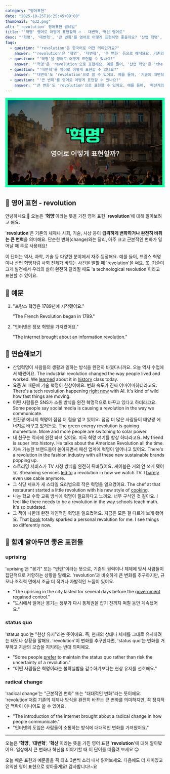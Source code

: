 ```yaml
---
category: "영어표현"
date: "2025-10-25T16:25:45+09:00"
thumbnail: "632.png"
alt: "'revolution' 영어표현 썸네일"
title: "'혁명' 영어로 어떻게 표현할까 🔥 - 대변혁, 혁신 영어로"
desc: "'혁명', '대변혁', '큰 변화'를 영어로 어떻게 표현하면 좋을까요? '산업 혁명', '기술의 대변혁', '패션계의 큰 변화' 등을 영어로 표현하는 법을 배워봅시다. 다양한 예문을 통해서 연습하고 본인의 표현으로 만들어 보세요."
faqs: 
  - question: "'revolution'은 한국어로 어떤 의미인가요?"
    answer: "'revolution'은 '혁명', '대변혁', '큰 변화' 등으로 해석돼요. 기존의 질서나 방식이 완전히 바뀌는 큰 변화를 뜻해요."
  - question: "'혁명'을 영어로 어떻게 표현할 수 있나요?"
    answer: "'혁명'은 'revolution'으로 표현해요. 예를 들어, '산업 혁명'은 'the Industrial Revolution'이라고 해요."
  - question: "'대변혁'을 영어로 어떻게 표현할 수 있나요?"
    answer: "'대변혁'도 'revolution'으로 쓸 수 있어요. 예를 들어, '기술의 대변혁'은 'a technological revolution'이라고 해요."
  - question: "'큰 변화'를 영어로 어떻게 표현할 수 있나요?"
    answer: "'큰 변화'도 'revolution'으로 표현할 수 있어요. 예를 들어, '패션계의 큰 변화'는 'a revolution in fashion'이라고 말해요."
---
```


!['revolution' 영어표현](./632.png)

## 🌟 영어 표현 - revolution

안녕하세요 👋 오늘은 '**혁명**'이라는 뜻을 가진 영어 표현 '**revolution**'에 대해 알아보려고 해요.

'**revolution**'은 기존의 체제나 사회, 기술, 사상 등이 **급격하게 변화하거나 완전히 바뀌는 큰 변혁**을 의미해요. 단순한 변화(change)와는 달리, 아주 크고 근본적인 변화가 일어날 때 주로 사용돼요!

이 단어는 역사, 과학, 기술 등 다양한 분야에서 자주 등장해요. 예를 들어, 프랑스 혁명이나 산업 혁명처럼 사회 전체가 바뀌는 사건을 말할 때 'revolution'을 써요. 또, 기술이 크게 발전해서 우리의 삶이 완전히 달라질 때도 'a technological revolution'이라고 표현할 수 있어요.

## 📖 예문

1. "프랑스 혁명은 1789년에 시작됐어요."

   "The French Revolution began in 1789."

2. "인터넷은 정보 혁명을 가져왔어요."

   "The internet brought about an information revolution."



## 💬 연습해보기

<ul data-interactive-list>

  <li data-interactive-item>
    <span data-toggler>산업혁명이 사람들의 생활과 일하는 방식을 완전히 바꿨다니까요. 오늘 역사 수업에서 배웠어요.</span>
    <span data-answer>The industrial revolution changed the way people lived and worked. We <a href="/blog/in-english/245.learn/">learned</a> about it in <a href="/blog/in-english/532.history/">history</a> class today.</span>
  </li>

  <li data-interactive-item>
    <span data-toggler>요즘 AI 때문에 기술 혁명이 한창이에요. 변화 속도가 진짜 어마어마하더라고요.</span>
    <span data-answer>There's a tech revolution happening <a href="/blog/in-english/525.right-now/">right now</a> with AI. It's kind of wild how fast things are moving.</span>
  </li>

  <li data-interactive-item>
    <span data-toggler>어떤 사람들은 SNS가 소통 방식을 완전 혁명적으로 바꾸고 있다고 하더라고요.</span>
    <span data-answer>Some people say social media is causing a revolution in the way we communicate.</span>
  </li>

  <li data-interactive-item>
    <span data-toggler>친환경 에너지 혁명이 점점 더 힘을 얻고 있어요. 점점 더 많은 사람들이 태양광 에너지로 바꾸고 있거든요.</span>
    <span data-answer>The green energy revolution is gaining momentum. More and more people are switching to solar power.</span>
  </li>

  <li data-interactive-item>
    <span data-toggler>내 친구는 역사에 완전 빠져 있어요. 미국 혁명 얘기를 항상 하더라고요.</span>
    <span data-answer>My friend is super into history. He talks about the American Revolution all the time.</span>
  </li>

  <li data-interactive-item>
    <span data-toggler>지속 가능한 브랜드들이 쏟아지면서 패션 업계에 혁명이 일어나고 있어요.</span>
    <span data-answer>There's a revolution in the fashion industry with all these new sustainable brands popping up.</span>
  </li>

  <li data-interactive-item>
    <span data-toggler>스트리밍 서비스가 TV 시청 방식을 완전히 뒤바꿨어요. 케이블은 거의 안 쓰게 됐어요.</span>
    <span data-answer>Streaming services <a href="/blog/vocab-1/004.lead-to/">led to</a> a revolution in how we watch TV. I <a href="/blog/in-english/078.barely/">barely</a> even use cable anymore.</span>
  </li>

  <li data-interactive-item>
    <span data-toggler>그 식당 셰프가 새 스타일 요리법으로 작은 혁명을 일으켰어요.</span>
    <span data-answer>The chef at that restaurant started a little revolution with his new style of <a href="/blog/in-english/461.cook/">cooking</a>.</span>
  </li>

  <li data-interactive-item>
    <span data-toggler>나는 학교 수학 교육 방식에 혁명이 필요하다고 느껴요. 너무 구식인 것 같아요.</span>
    <span data-answer>I feel like there needs to be a revolution in the way schools teach math. It's so outdated.</span>
  </li>

  <li data-interactive-item>
    <span data-toggler>그 책이 나한테 완전 개인적인 혁명을 일으켰어요. 지금은 모든 걸 다르게 보게 됐어요.</span>
    <span data-answer>That <a href="/blog/in-english/447.book/">book</a> totally sparked a personal revolution for me. I see things so differently now.</span>
  </li>

</ul>

## 🤝 함께 알아두면 좋은 표현들

### uprising

'uprising'은 "봉기" 또는 "반란"이라는 뜻으로, 기존의 권력이나 체제에 맞서 사람들이 집단적으로 저항하는 상황을 말해요. 'revolution'과 비슷하게 큰 변화를 추구하지만, 규모나 조직력 면에서 조금 더 작거나 자발적인 느낌이 있어요.

- "The uprising in the city lasted for several days before the [government](/blog/in-english/608.government/) regained control."
- "도시에서 일어난 봉기는 정부가 다시 통제권을 잡기 전까지 며칠 동안 계속됐어요."

### status quo

'status quo'는 "현상 유지"라는 뜻이에요. 즉, 현재의 상태나 체제를 그대로 유지하려는 태도나 상황을 말해요. 'revolution'이 변화를 추구한다면, 'status quo'는 변화를 거부하고 지금의 모습을 지키려는 반대 의미예요.

- "Some people [prefer](/blog/in-english/191.prefer/) to maintain the status quo rather than risk the uncertainty of a revolution."
- "어떤 사람들은 혁명이라는 불확실함을 감수하기보다는 현상 유지를 선호해요."

### radical change

'radical change'는 "근본적인 변화" 또는 "대대적인 변화"라는 뜻이에요. 'revolution'처럼 기존의 체제나 방식을 완전히 바꾸는 큰 변화를 의미하지만, 꼭 정치적인 맥락이 아니어도 쓸 수 있어요.

- "The introduction of the internet brought about a radical change in how people communicate."
- "인터넷의 도입은 사람들이 소통하는 방식에 대대적인 변화를 가져왔어요."

---

오늘은 '**혁명**', '**대변혁**', '**혁신**'이라는 뜻을 가진 영어 표현 '**revolution**'에 대해 알아봤어요. 일상에서 큰 변화나 혁신을 이야기할 때 이 단어를 떠올려 보세요 😊

오늘 배운 표현과 예문들을 꼭 최소 3번씩 소리 내서 읽어보세요. 다음에도 더 재미있고 유익한 영어 표현으로 찾아올게요! 감사합니다!~요

